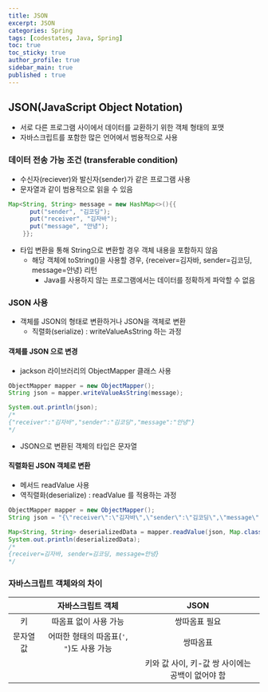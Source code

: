 ```yaml
---
title: JSON
excerpt: JSON
categories: Spring
tags: [codestates, Java, Spring]
toc: true
toc_sticky: true
author_profile: true
sidebar_main: true
published : true
---
```


## JSON(JavaScript Object Notation)
- 서로 다른 프로그램 사이에서 데이터를 교환하기 위한 객체 형태의 포맷
- 자바스크립트를 포함한 많은 언어에서 범용적으로 사용

### 데이터 전송 가능 조건 (transferable condition)

- 수신자(reciever)와 발신자(sender)가 같은 프로그램 사용
- 문자열과 같이 범용적으로 읽을 수 있음

```java
Map<String, String> message = new HashMap<>(){{
      put("sender", "김코딩");
      put("receiver", "김자바");
      put("message", "안녕");
    }};
```

- 타입 변환을 통해 String으로 변환할 경우 객체 내용을 포함하지 않음
   - 해당 객체에 toString()을 사용할 경우, {receiver=김자바, sender=김코딩, message=안녕} 리턴
      - Java를 사용하지 않는 프로그램에서는 데이터를 정확하게 파악할 수 없음


### JSON 사용
- 객체를 JSON의 형태로 변환하거나 JSON을 객체로 변환 
  - 직렬화(serialize) : writeValueAsString 하는 과정

#### 객체를 JSON 으로 변경
- jackson 라이브러리의 ObjectMapper 클래스 사용

```java
ObjectMapper mapper = new ObjectMapper();
String json = mapper.writeValueAsString(message);

System.out.println(json);
/*
{"receiver":"김자바","sender":"김코딩","message":"안녕"}
*/
```
- JSON으로 변환된 객체의 타입은 문자열


#### 직렬화된 JSON 객체로 변환
- 메서드 readValue 사용
- 역직렬화(deserialize) : readValue 를 적용하는 과정
```java
ObjectMapper mapper = new ObjectMapper();
String json = "{\"receiver\":\"김자바\",\"sender\":\"김코딩\",\"message\":\"안녕\"}";

Map<String, String> deserializedData = mapper.readValue(json, Map.class);
System.out.println(deserializedData);
/*
{receiver=김자바, sender=김코딩, message=안녕}
*/
```

### 자바스크립트 객체와의 차이

||자바스크립트 객체|JSON|
|:-:|:-:|:-:|
|키|따옴표 없이 사용 가능|쌍따옴표 필요|
|문자열 값|어떠한 형태의 따옴표(```'```, ```"```)도 사용 가능|쌍따옴표|
|||키와 값 사이, 키-값 쌍 사이에는 공백이 없어야 함|